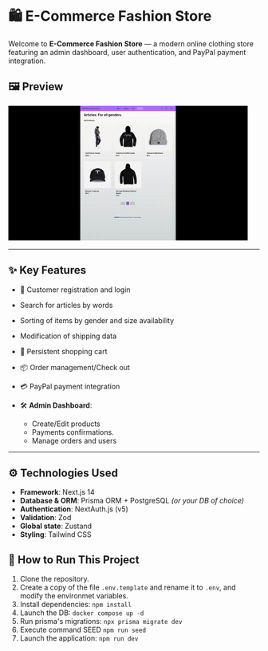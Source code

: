 # 🛍️ E-Commerce Fashion Store

Welcome to **E-Commerce Fashion Store** — a modern online clothing store featuring an admin dashboard, user authentication, and PayPal payment integration.

## 🖼️ Preview

![App Preview](./public/gif/eshop.gif)

---

## ✨ Key Features

- 👤 Customer registration and login
- Search for articles by words
- Sorting of items by gender and size availability
- Modification of shipping data
- 🛒 Persistent shopping cart
- 📦 Order management/Check out
- 💳 PayPal payment integration

- 🛠️ **Admin Dashboard**:
  - Create/Edit products
  - Payments confirmations.
  - Manage orders and users

---

## ⚙️ Technologies Used

- **Framework**: Next.js 14
- **Database & ORM**: Prisma ORM + PostgreSQL _(or your DB of choice)_
- **Authentication**: NextAuth.js (v5)
- **Validation**: Zod
- **Global state**: Zustand
- **Styling**: Tailwind CSS

## 🚀 How to Run This Project

1. Clone the repository.
2. Create a copy of the file `.env.template` and rename it to `.env`, and modify the environmet variables.
3. Install dependencies: `npm install`
4. Launch the DB: `docker compose up -d`
5. Run prisma's migrations: `npx prisma migrate dev`
6. Execute command SEED `npm run seed`
7. Launch the application: `npm run dev`
